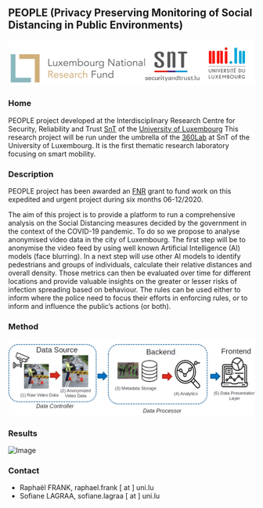 ## PEOPLE (Privacy Preserving Monitoring of Social Distancing in Public Environments)

![Image](figures/logo.svg)

### Home

PEOPLE project developed at the Interdisciplinary Research Centre for Security, Reliability and Trust [SnT](https://wwwen.uni.lu/snt) of the [University of Luxembourg](https://wwwen.uni.lu/)
This research project will be run under the umbrella of the [360Lab](https://360lab.uni.lu/) at SnT of the University of Luxembourg. It is the first thematic research laboratory focusing on smart mobility.

### Description

PEOPLE project has been awarded an [FNR](https://www.fnr.lu/research-luxembourg-results-fnr-covid-19-call/) grant to fund work on this expedited and urgent project during six months 06-12/2020.

The aim of this project is to provide a platform to run a comprehensive analysis on the Social Distancing measures decided by the government in the context of the COVID-19 pandemic. To do so we propose to analyse anonymised video data in the city of Luxembourg. The first step will be to anonymise the video feed by using well known Artificial Intelligence (AI) models (face blurring). In a next step will use other AI models to identify pedestrians and groups of individuals, calculate their relative distances and overall density. Those metrics can then be evaluated over time for different locations and provide valuable insights on the greater or lesser risks of infection spreading based on behaviour. The rules can be used either to inform where the police need to focus their efforts in enforcing rules, or to inform and influence the public’s actions (or both).

### Method

![Image](figures/pipline.png)

### Results

![Image](people.gif)


### Contact

* Raphaël FRANK, raphael.frank [ at ] uni.lu
* Sofiane LAGRAA, sofiane.lagraa [ at ] uni.lu
